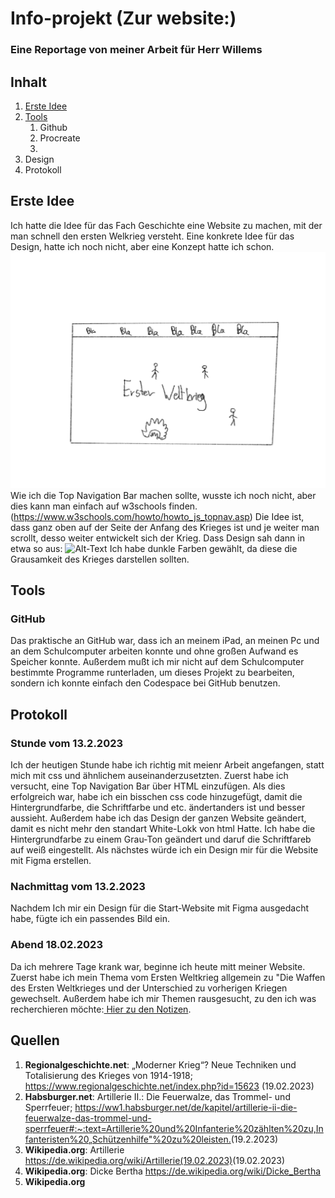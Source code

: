 # Info-projekt (Zur website:)
### Eine Reportage von meiner Arbeit für Herr Willems
## Inhalt
1. <a href="#ErsteIdee"> Erste Idee</a></li>
2. <a href="#Tools"> Tools</a>
    1. Github
    2. Procreate
    3. 
3. Design
4. Protokoll

## <a name="ErsteIdee"> Erste Idee</a>

Ich hatte die Idee für das Fach Geschichte eine Website zu machen, mit der man schnell den ersten Welkrieg versteht. Eine konkrete Idee für das Design, hatte ich noch nicht, aber eine Konzept hatte ich schon.
![Alt-Text](4E037DEC-9BB4-43C9-89C1-1F663A5AC272.png)
Wie ich die Top Navigation Bar machen sollte, wusste ich noch nicht, aber dies kann man einfach auf w3schools finden. (https://www.w3schools.com/howto/howto_js_topnav.asp) Die Idee ist, dass ganz oben auf der Seite der Anfang des Krieges ist und je weiter man scrollt, desso weiter entwickelt sich der Krieg. Dass Design sah dann in etwa so aus: ![Alt-Text](Erster_Weltkrieg-Konzept_von_Website_umgeführt.png) Ich habe dunkle Farben gewählt, da diese die Grausamkeit des Krieges darstellen sollten.
 

## <a name="Tools"> Tools</a>

### <b>GitHub</b>

Das praktische an GitHub war, dass ich an meinem iPad, an meinen Pc und an dem Schulcomputer arbeiten konnte und ohne großen Aufwand es Speicher konnte. Außerdem mußt ich mir nicht auf dem Schulcomputer bestimmte Programme runterladen, um dieses Projekt zu bearbeiten, sondern ich konnte einfach den Codespace bei GitHub benutzen.


## <b>Protokoll</b>

### <b>Stunde vom 13.2.2023</b>

Ich der heutigen Stunde habe ich richtig mit meienr Arbeit angefangen, statt mich mit css und ähnlichem auseinanderzusetzten. Zuerst habe ich versucht, eine Top Navigation Bar über HTML einzufügen. Als dies erfolgreich war, habe ich ein bisschen css code hinzugefügt, damit die Hintergrundfarbe, die Schriftfarbe und etc. ändertanders ist und besser aussieht. Außerdem habe ich das Design der ganzen Website geändert, damit es nicht mehr den standart White-Lokk von html Hatte. Ich habe die Hintergrundfarbe zu einem Grau-Ton geändert und daruf die Schriftfareb auf weiß eingestellt. Als nächstes würde ich ein Design mir für die Website mit Figma erstellen.

### <b>Nachmittag vom 13.2.2023 </b>

Nachdem Ich mir ein Design für die Start-Website mit Figma ausgedacht habe, fügte ich ein passendes Bild ein.


### <b>Abend 18.02.2023</b>

Da ich mehrere Tage krank war, beginne ich heute mitt meiner Website. Zuerst habe ich mein Thema vom Ersten Weltkrieg allgemein zu "Die Waffen des Ersten Weltkrieges und der Unterschied zu vorherigen Kriegen gewechselt. Außerdem habe ich mir Themen rausgesucht, zu den ich was recherchieren möchte:[ Hier zu den Notizen](RecherchierThemen.htm).



## Quellen

<ol>
<li><b>Regionalgeschichte.net</b>: „Moderner Krieg“? Neue Techniken und Totalisierung des Krieges von 1914-1918;<a href="https://www.regionalgeschichte.net/index.php?id=15623"> https://www.regionalgeschichte.net/index.php?id=15623</a> (19.02.2023)</li>
<li><b>Habsburger.net</b>: Artillerie II.: Die Feuerwalze, das Trommel- und Sperrfeuer; <a href="https://ww1.habsburger.net/de/kapitel/artillerie-ii-die-feuerwalze-das-trommel-und-sperrfeuer#:~:text=Artillerie%20und%20Infanterie%20zählten%20zu,Infanteristen%20„Schützenhilfe"%20zu%20leisten.">https://ww1.habsburger.net/de/kapitel/artillerie-ii-die-feuerwalze-das-trommel-und-sperrfeuer#:~:text=Artillerie%20und%20Infanterie%20zählten%20zu,Infanteristen%20„Schützenhilfe"%20zu%20leisten.</a>(19.2.2023)</li>
<li><b>Wikipedia.org</b>: Artillerie <a href="https://de.wikipedia.org/wiki/Artillerie">https://de.wikipedia.org/wiki/Artillerie(19.02.2023)</a>(19.02.2023)</li>
<li><b>Wikipedia.org</b>: Dicke Bertha <a href="https://de.wikipedia.org/wiki/Dicke_Bertha">https://de.wikipedia.org/wiki/Dicke_Bertha</a>
<li><b>Wikipedia.org</li>
</ol>

